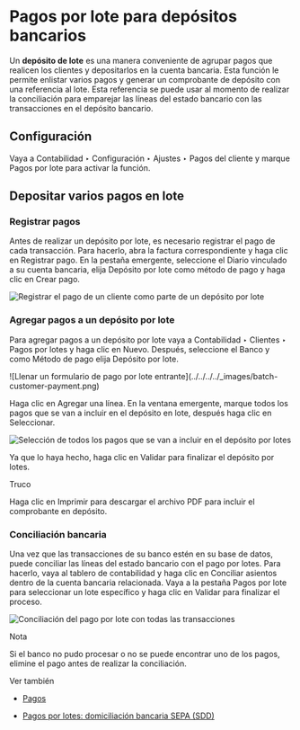 # Pagos por lote para depósitos bancarios

Un **depósito de lote** es una manera conveniente de agrupar pagos que
realicen los clientes y depositarlos en la cuenta bancaria. Esta función le
permite enlistar varios pagos y generar un comprobante de depósito con una
referencia al lote. Esta referencia se puede usar al momento de realizar la
conciliación para emparejar las líneas del estado bancario con las
transacciones en el depósito bancario.

## Configuración

Vaya a Contabilidad ‣ Configuración ‣ Ajustes ‣ Pagos del cliente y marque
Pagos por lote para activar la función.

## Depositar varios pagos en lote

### Registrar pagos

Antes de realizar un depósito por lote, es necesario registrar el pago de cada
transacción. Para hacerlo, abra la factura correspondiente y haga clic en
Registrar pago. En la pestaña emergente, seleccione el Diario vinculado a su
cuenta bancaria, elija Depósito por lote como método de pago y haga clic en
Crear pago.

![Registrar el pago de un cliente como parte de un depósito por
lote](../../../../_images/batch-payments.png)

### Agregar pagos a un depósito por lote

Para agregar pagos a un depósito por lote vaya a Contabilidad ‣ Clientes ‣
Pagos por lotes y haga clic en Nuevo. Después, seleccione el Banco y como
Método de pago elija Depósito por lote.

![Llenar un formulario de pago por lote entrante](../../../../_images/batch-
customer-payment.png)

Haga clic en Agregar una línea. En la ventana emergente, marque todos los
pagos que se van a incluir en el depósito en lote, después haga clic en
Seleccionar.

![Selección de todos los pagos que se van a incluir en el depósito por
lotes](../../../../_images/batch-lines-selection.png)

Ya que lo haya hecho, haga clic en Validar para finalizar el depósito por
lotes.

Truco

Haga clic en Imprimir para descargar el archivo PDF para incluir el
comprobante en depósito.

### Conciliación bancaria

Una vez que las transacciones de su banco estén en su base de datos, puede
conciliar las líneas del estado bancario con el pago por lotes. Para hacerlo,
vaya al tablero de contabilidad y haga clic en Conciliar asientos dentro de la
cuenta bancaria relacionada. Vaya a la pestaña Pagos por lote para seleccionar
un lote específico y haga clic en Validar para finalizar el proceso.

![Conciliación del pago por lote con todas las
transacciones](../../../../_images/batch-reconciliation.png)

Nota

Si el banco no pudo procesar o no se puede encontrar uno de los pagos, elimine
el pago antes de realizar la conciliación.

Ver también

  * [Pagos](../payments.html)

  * [Pagos por lotes: domiciliación bancaria SEPA (SDD)](batch_sdd.html)

